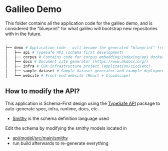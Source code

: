 # Galileo Demo

This folder contains all the application code for the galileo demo, and is considered the "blueprint" for what galileo will bootstrap new repositories with in the future.

```sh
.
├── demo # Application code - will become the generated "blueprint" from AWS PDK in the future
│   ├── api # TypeSafe API (schema first development)
│   ├── corpus # Contains code for corpus embedding/indexing/api docker (semantic search ++)
│   ├── docs # Document site generator (https://www.mkdocs.org/)
│   ├── infra # CDK infrastructure project (application/cicd/etc)
│   ├── sample-dataset # Sample dataset generator and example deployment constructs
│   └── website # Front-end website (React + Cloudscape)
```

## How to modify the API?
This application is Schema-First design using the [TypeSafe API](https://aws.github.io/aws-prototyping-sdk/developer_guides/type-safe-api/index.html) package to auto-generate spec, infra, runtime, docs, etc.
- [Smithy](https://smithy.io/2.0/) is the schema definition language used

Edit the schema by modifying the smithy models located in
- [api/model/src/main/smithy](api/model/src/main/smithy)
- run build afterwards to re-generate everything
